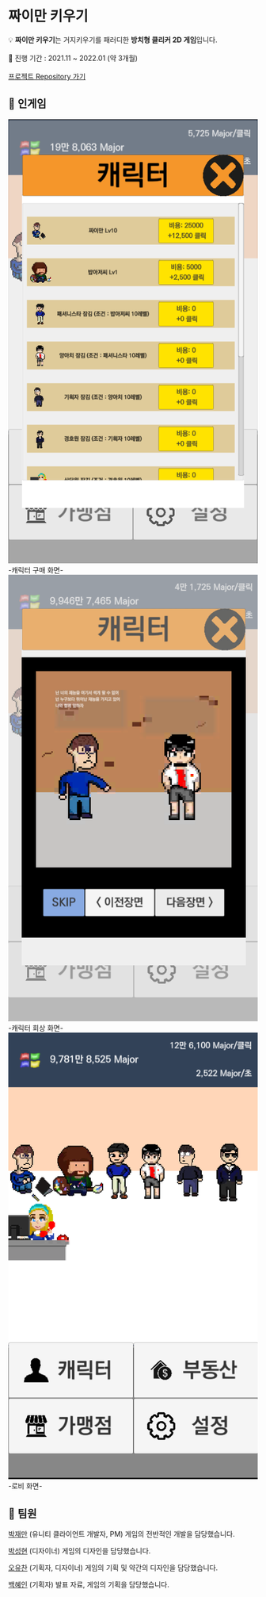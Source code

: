 # 짜이만 키우기

💡 **짜이만 키우기**는 거지키우기를 패러디한 **방치형 클리커 2D 게임**입니다. <br>
<br>
📆 진행 기간 : 2021.11 ~ 2022.01 (약 3개월)<br>
<br>
[프로젝트 Repository 가기](https://github.com/qkrwoaks/Grow_Jjaiman_Development)
## 🔎 인게임

<img src="Docs/Untitled.png">
<br>
-캐릭터 구매 화면-

<img src="Docs/Untitled 1.png">
<br>
-캐릭터 회상 화면-

<img src="Docs/Untitled 2.png">
<br>
-로비 화면-

## 👥 팀원

[박재만](https://github.com/qkrwoaks) (유니티 클라이언트 개발자, PM) 게임의 전반적인 개발을 담당했습니다.

[박성현](https://github.com/Cjsghkd) (디자이너) 게임의 디자인을 담당했습니다.

[오유찬](https://github.com/ohyuchan123) (기획자, 디자이너) 게임의 기획 및 약간의 디자인을 담당했습니다.

[백혜인](https://github.com/hyein0112) (기획자) 발표 자료, 게임의 기획을 담당했습니다.
